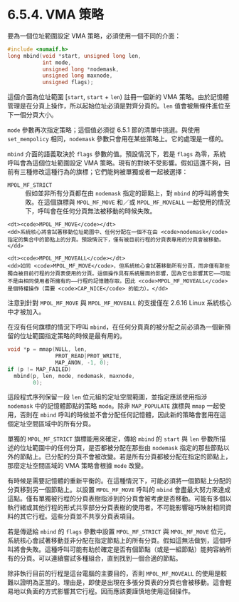 # 6.5.4. VMA 策略

要為一個位址範圍設定 VMA 策略，必須使用一個不同的介面：

```c
#include <numaif.h>
long mbind(void *start, unsigned long len,
           int mode,
           unsigned long *nodemask,
           unsigned long maxnode,
           unsigned flags);
```

這個介面為位址範圍 [`start`, `start` + `len`) 註冊一個新的 VMA 策略。由於記憶體管理是在分頁上操作，所以起始位址必須是對齊分頁的。`len` 值會被無條件進位至下一個分頁大小。

`mode` 參數再次指定策略；這個值必須從 6.5.1 節的清單中挑選。與使用 `set_mempolicy` 相同，`nodemask` 參數只會用在某些策略上。它的處理是一樣的。

`mbind` 介面的語義取決於 `flags` 參數的值。預設情況下，若是 `flags` 為零，系統呼叫會為這個位址範圍設定 VMA 策略。現有的對映不受影響。假如這還不夠，目前有三種修改這種行為的旗標；它們能夠被單獨或者一起被選擇：

<dl>
    <dt><code>MPOL_MF_STRICT</code></dt>
    <dd>假如並非所有分頁都在由 <code>nodemask</code> 指定的節點上，對 <code>mbind</code> 的呼叫將會失敗。在這個旗標與 <code>MPOL_MF_MOVE</code> 和／或 <code>MPOL_MF_MOVEALL</code> 一起使用的情況下，呼叫會在任何分頁無法被移動的時候失敗。</dd>

    <dt><code>MPOL_MF_MOVE</code></dt>
    <dd>系統核心將會試著移動位址範圍中、任何分配在一個不在由 <code>nodemask</code> 指定的集合中的節點上的分頁。預設情況下，僅有被目前行程的分頁表專用的分頁會被移動。</dd>

    <dt><code>MPOL_MF_MOVEALL</code></dt>
    <dd>如同 <code>MPOL_MF_MOVE</code>，但系統核心會試著移動所有分頁，而非僅有那些獨自被目前行程的分頁表使用的分頁。這個操作具有系統層面的影響，因為它也影響其它––可能不是由相同使用者所擁有的––行程的記憶體存取。因此 <code>MPOL_MF_MOVEALL</code> 是個特權操作（需要 <code>CAP_NICE</code> 的能力）。</dd>
</dl>

注意到針對 `MPOL_MF_MOVE` 與 `MPOL_MF_MOVEALL` 的支援僅在 2.6.16 Linux 系統核心中才被加入。

在沒有任何旗標的情況下呼叫 `mbind`，在任何分頁真的被分配之前必須為一個新預留的位址範圍指定策略的時候是最有用的。

```c
void *p = mmap(NULL, len,
               PROT_READ|PROT_WRITE,
               MAP_ANON, -1, 0);
if (p != MAP_FAILED)
  mbind(p, len, mode, nodemask, maxnode,
        0);
```

這段程式序列保留一段 `len` 位元組的定址空間範圍，並指定應該使用指涉 `nodemask` 中的記憶體節點的策略 `mode`。除非 `MAP_POPULATE` 旗標與 `mmap` 一起使用，否則在 `mbind` 呼叫的時候並不會分配任何記憶體，因此新的策略會套用在這個定址空間區域中的所有分頁。

單獨的 `MPOL_MF_STRICT` 旗標能用來確定，傳給 `mbind` 的 `start` 與 `len` 參數所描述的位址範圍中的任何分頁，是否都被分配在那些由 `nodemask` 指定的那些節點以外的節點上。已分配的分頁不會被改變。若是所有分頁都被分配在指定的節點上，那麼定址空間區域的 VMA 策略會根據 `mode` 改變。

有時候是需要記憶體的重新平衡的。在這種情況下，可能必須將一個節點上分配的分頁移到另一個節點上。以設置 `MPOL_MF_MOVE` 呼叫的 `mbind` 會盡最大努力來達成這點。僅有單獨被行程的分頁表樹指涉到的分頁會被考慮是否移動。可能有多個以執行緒或其他行程的形式共享部分分頁表樹的使用者。不可能影響碰巧映射相同資料的其它行程。這些分頁並不共享分頁表項目。

若是傳遞給 `mbind` 的 `flags` 參數中設置 `MPOL_MF_STRICT` 與 `MPOL_MF_MOVE` 位元，系統核心會試著移動並非分配在指定節點上的所有分頁。假如這無法做到，這個呼叫將會失敗。這種呼叫可能有助於確定是否有個節點（或是一組節點）能夠容納所有的分頁。可以連續嘗試多種組合，直到找到一個合適的節點。

除非執行目前的行程是這台電腦的主要目的，否則 `MPOL_MF_MOVEALL` 的使用是較難以證明為正當的。理由是，即使是出現在多張分頁表的分頁也會被移動。這會輕易地以負面的方式影響其它行程。因而應該要謹慎地使用這個操作。

